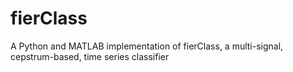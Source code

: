 # fierClass
A Python and MATLAB implementation of fierClass, a multi-signal, cepstrum-based, time series classifier
